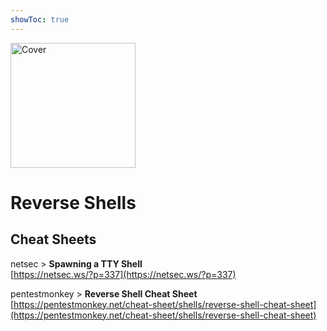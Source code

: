 ```yaml
---
showToc: true
---
```

<img src="https://images.unsplash.com/photo-1638734990506-f04273578da0?crop=entropy&cs=srgb&fm=jpg&ixid=MnwxOTcwMjR8MHwxfHJhbmRvbXx8fHx8fHx8fDE2NDExNTA4OTg&ixlib=rb-1.2.1&q=85" style="width:200px" alt="Cover" />

# Reverse Shells

## Cheat Sheets

netsec > **Spawning a TTY Shell**\
[https://netsec.ws/?p=337](https://netsec.ws/?p=337)

pentestmonkey > **Reverse Shell Cheat Sheet**\
[https://pentestmonkey.net/cheat-sheet/shells/reverse-shell-cheat-sheet](https://pentestmonkey.net/cheat-sheet/shells/reverse-shell-cheat-sheet)
